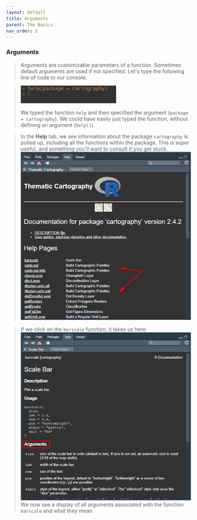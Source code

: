 ```yaml
---
layout: default
title: Arguments
parent: The Basics
nav_order: 2
---
```

### **Arguments**

> Arguments are customizable parameters of a function. Sometimes default arguments are used if not specified. Let's type the following line of code to our console: 

> <img src="https://raw.githubusercontent.com/mefrazi2/mapping-with-r/main/img/help.jpg">
> 
> We typed the function `help` and then specified the argument (`package = cartography`). We could have easily just typed the function, without defining an argument (`help()`).

> In the **Help** tab, we see information about the package `cartography` is pulled up, including all the functions within the package. This is super useful, and something you'll want to consult if you get stuck. 
> <img src="https://raw.githubusercontent.com/mefrazi2/mapping-with-r/main/img/functions.jpg">

> If we click on the `barscale` function, it takes us here: 
> <img src="https://raw.githubusercontent.com/mefrazi2/mapping-with-r/main/img/bar_scale_ex.jpg"> 
> We now see a display of all arguments associated with the function `barscale` and what they mean. 
